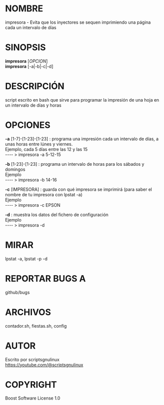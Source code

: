 # NOMBRE

 impresora - Evita que los inyectores se sequen
 imprimiendo una página cada un intervalo de días
 
# SINOPSIS
  **impresora** [*OPCION*]  
  **impresora** [-a|-b|-c|-d]
  
# DESCRIPCIÓN

  script escrito en bash que sirve para programar la impresión de una 
  hoja en un intervalo de días y horas
  
# OPCIONES

  **-a** [1-7]-[1-23]-[1-23]
  : programa una impresión cada un intervalo de días, a unas horas entre lúnes y viernes.  
  Ejemplo, cada 5 días entre las 12 y las 15  
  ---- > impresora -a 5-12-15
  
  **-b** [1-23]-[1-23]
  : programa un intervalo de horas para los sábados y domingos  
  Ejemplo  
  ---- > impresora -b 14-16
  
  **-c** [IMPRESORA]
  : guarda con qué impresora se imprimirá (para saber el nombre de tu impresora con lpstat -a)  
  Ejemplo  
  ---- > impresora -c EPSON
  
  **-d**
  : muestra los datos del fichero de configuración  
  Ejemplo  
  ---- > impresora -d
  
# MIRAR

  lpstat -a, lpstat -p -d
  
# REPORTAR BUGS A

  github/bugs  

  
# ARCHIVOS

  contador.sh, fiestas.sh, config
  
# AUTOR

  Escrito por scriptsgnulinux  
  https://youtube.com/@scriptsgnulinux
  
# COPYRIGHT

  Boost Software License 1.0
